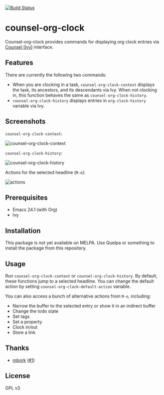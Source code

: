 [![Build Status](https://travis-ci.org/akirak/counsel-org-clock.svg?branch=master)](https://travis-ci.org/akirak/counsel-org-clock)

# counsel-org-clock

Counsel-org-clock provides commands for displaying org clock entries via [Counsel (Ivy)](https://github.com/abo-abo/swiper) interface.

## Features

There are currently the following two commands:

- When you are clocking in a task, `counsel-org-clock-context` displays the task, its ancestors, and its descendants via Ivy. When not clocking in, this function behaves the same as `counsel-org-clock-history`. 
- `counsel-org-clock-history` displays entries in `org-clock-history` variable via Ivy.

## Screenshots

`counsel-org-clock-context`:

![counsel-org-clock-context](https://akirak.keybase.pub/Screenshots/counsel-org-clock/counsel-org-clock-context.png)

`counsel-org-clock-history`:

![counsel-org-clock-history](https://akirak.keybase.pub/Screenshots/counsel-org-clock/counsel-org-clock-history.png)

Actions for the selected headline (`M-o`):

![actions](https://akirak.keybase.pub/Screenshots/counsel-org-clock/counsel-org-clock-commands.png)

## Prerequisites

- Emacs 24.1 (with Org)
- Ivy

## Installation

This package is not yet available on MELPA. Use Quelpa or something to install the package from this repository.

## Usage

Run `counsel-org-clock-context` or `counsel-org-clock-history`. By default, these functions jump to a selected headline. You can change the default action by setting `counsel-org-clock-default-action` variable. 

You can also access a bunch of alternative actions from `M-o`, including:

- Narrow the buffer to the selected entry or show it in an indirect buffer
- Change the todo state
- Set tags
- Set a property
- Clock in/out
- Store a link

## Thanks

- [mbork](https://github.com/mbork) ([#1](https://github.com/akirak/counsel-org-clock/pull/1))

## License

GPL v3
